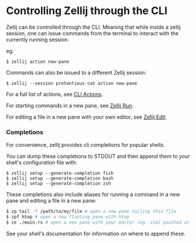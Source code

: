 # Controlling Zellij through the CLI

Zellij can be controlled through the CLI. Meaning that while inside a zellij session, one can issue commands from the terminal to interact with the currently running session.

eg.
```
$ zellij action new-pane
```

Commands can also be issued to a different Zellij session:
```
$ zellij --session pretentious-cat action new-pane
```

For a full list of actions, see [CLI Actions](./cli-actions.md).

For starting commands in a new pane, see [Zellij Run](./zellij-run.md).

For editing a file in a new pane with your own editor, see [Zellij Edit](./zellij.edit.md).

### Completions
For convenience, zellij provides cli completions for popular shells.

You can dump these completions to STDOUT and then append them to your shell's configuration file with:

```
$ zellij setup --generate-completion fish
$ zellij setup --generate-completion bash
$ zellij setup --generate-completion zsh
```

These completions also include aliases for running a command in a new pane and editing a file in a new pane:

```bash
$ zp tail -f /path/to/my/file # open a new pane tailing this file
$ zpf htop # open a new floating pane with htop
$ ze ./main.rs # open a new pane with your editor (eg. vim) pointed at ./main.rs
```

See your shell's documentation for information on where to append these.

